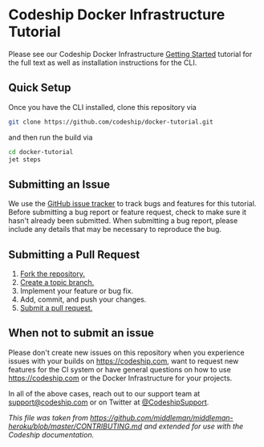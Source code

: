 # Codeship Docker Infrastructure Tutorial

Please see our Codeship Docker Infrastructure [Getting Started](https://documentation.codeship.com/docker/getting-started/getting-started/) tutorial for the full text as well as installation instructions for the CLI.

## Quick Setup

Once you have the CLI installed, clone this repository via

```bash
git clone https://github.com/codeship/docker-tutorial.git
```

and then run the build via

```bash
cd docker-tutorial
jet steps
```

## Submitting an Issue
We use the [GitHub issue tracker][issues] to track bugs and features for this tutorial. Before submitting a bug report or feature request, check to make sure it hasn't already been submitted. When submitting a bug report, please include any details that may be necessary to reproduce the bug.

## Submitting a Pull Request
1. [Fork the repository.][fork]
2. [Create a topic branch.][branch]
3. Implement your feature or bug fix.
4. Add, commit, and push your changes.
5. [Submit a pull request.][pr]

## When not to submit an issue

Please don't create new issues on this repository when you experience issues with your builds on https://codeship.com, want to request new features for the CI system or have general questions on how to use https://codeship.com or the Docker Infrastructure for your projects.

In all of the above cases, reach out to our support team at support@codeship.com or on Twitter at [@CodeshipSupport](https://twitter.com/CodeshipSupport).

*This file was taken from https://github.com/middleman/middleman-heroku/blob/master/CONTRIBUTING.md and extended for use with the Codeship documentation.*

[issues]: https://github.com/codeship/jet-tutorial/issues
[fork]: http://help.github.com/fork-a-repo/
[branch]: https://github.com/blog/1377-create-and-delete-branches
[pr]: http://help.github.com/send-pull-requests/
